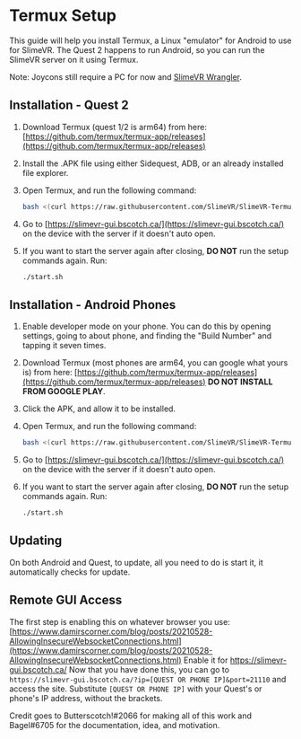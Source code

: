 # Termux Setup

This guide will help you install Termux, a Linux "emulator" for Android to use
for SlimeVR. The Quest 2 happens to run Android, so you can run the SlimeVR
server on it using Termux.

Note: Joycons still require a PC for now and
[SlimeVR Wrangler](https://github.com/carl-anders/slimevr-wrangler).

## Installation - Quest 2

1. Download Termux (quest 1/2 is arm64) from here:
   [https://github.com/termux/termux-app/releases](https://github.com/termux/termux-app/releases)

2. Install the .APK file using either Sidequest, ADB, or an already installed
   file explorer.

3. Open Termux, and run the following command:

   ```bash
   bash <(curl https://raw.githubusercontent.com/SlimeVR/SlimeVR-Termux-Installer/main/install.sh)
   ```

4. Go to [https://slimevr-gui.bscotch.ca/](https://slimevr-gui.bscotch.ca/) on
   the device with the server if it doesn't auto open.

5. If you want to start the server again after closing, **DO NOT** run the setup
   commands again. Run:

   ```bash
   ./start.sh
   ```

## Installation - Android Phones

1. Enable developer mode on your phone. You can do this by opening settings,
   going to about phone, and finding the "Build Number" and tapping it seven
   times.

2. Download Termux (most phones are arm64, you can google what yours is) from
   here:
   [https://github.com/termux/termux-app/releases](https://github.com/termux/termux-app/releases)
   **DO NOT INSTALL FROM GOOGLE PLAY**.

3. Click the APK, and allow it to be installed.

4. Open Termux, and run the following command:

   ```bash
   bash <(curl https://raw.githubusercontent.com/SlimeVR/SlimeVR-Termux-Installer/main/install.sh)
   ```

5. Go to [https://slimevr-gui.bscotch.ca/](https://slimevr-gui.bscotch.ca/) on
   the device with the server if it doesn't auto open.

6. If you want to start the server again after closing, **DO NOT** run the setup
   commands again. Run:

   ```bash
   ./start.sh
   ```

## Updating

On both Android and Quest, to update, all you need to do is start it, it
automatically checks for update.

## Remote GUI Access

The first step is enabling this on whatever browser you use:
[https://www.damirscorner.com/blog/posts/20210528-AllowingInsecureWebsocketConnections.html](https://www.damirscorner.com/blog/posts/20210528-AllowingInsecureWebsocketConnections.html)
Enable it for <https://slimevr-gui.bscotch.ca/>
Now that you have done this, you can go to
``https://slimevr-gui.bscotch.ca/?ip=[QUEST OR PHONE IP]&port=21110`` and access
the site. Substitute ``[QUEST OR PHONE IP]`` with your Quest's or phone's IP
address, without the brackets.

Credit goes to Butterscotch!#2066 for making all of this work and Bagel#6705 for
the documentation, idea, and motivation.
